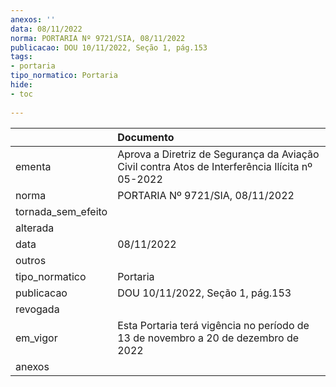 ```yaml
---
anexos: ''
data: 08/11/2022
norma: PORTARIA Nº 9721/SIA, 08/11/2022
publicacao: DOU 10/11/2022, Seção 1, pág.153
tags:
- portaria
tipo_normatico: Portaria
hide: 
- toc 
 
---
```


|                    | Documento                                                                                       |
|:-------------------|:------------------------------------------------------------------------------------------------|
| ementa             | Aprova a Diretriz de Segurança da Aviação Civil contra Atos de Interferência Ilícita nº 05-2022 |
| norma              | PORTARIA Nº 9721/SIA, 08/11/2022                                                                |
| tornada_sem_efeito |                                                                                                 |
| alterada           |                                                                                                 |
| data               | 08/11/2022                                                                                      |
| outros             |                                                                                                 |
| tipo_normatico     | Portaria                                                                                        |
| publicacao         | DOU 10/11/2022, Seção 1, pág.153                                                                |
| revogada           |                                                                                                 |
| em_vigor           | Esta Portaria terá vigência no período de 13 de novembro a 20 de dezembro de 2022               |
| anexos             |                                                                                                 |
